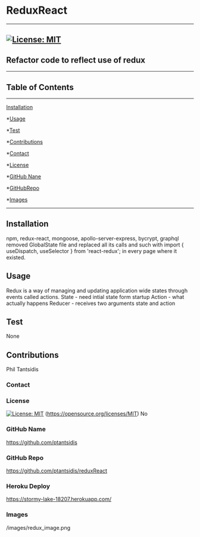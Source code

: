  # ReduxReact 
____
  ## [![License: MIT](https://img.shields.io/badge/License-MIT-yellow.svg)](https://opensource.org/licenses/MIT) 
   
  ## Refactor code to reflect use of redux
____  
  ## Table of Contents
____
  [Installation](#installation)

  *[Usage](#usage)
  
  *[Test](#test)

  *[Contributions](#contributions)

  *[Contact](#contact)

  *[License](#license)

  *[GitHub Nane](#githubname)

  *[GitHubRepo](#githubrepo)

  *[Images](#images)
____  
  ## Installation
  npm, redux-react, mongoose, apollo-server-express, bycrypt, graphql
   removed GlobalState file and replaced all its calls and such with import { useDispatch, useSelector } from 'react-redux';  in every page where it existed.

  ## Usage
  Redux is a way of managing and updating application wide states through events called actions.
  State - need intial state form startup
  Action - what actually happens
  Reducer - receives two arguments state and action

  ## Test
  None

  ## Contributions
  Phil Tantsidis
    
  ###  Contact
  
    
  ### License
  [![License: MIT](https://img.shields.io/badge/License-MIT-yellow.svg)](https://opensource.org/licenses/MIT)
  (https://opensource.org/licenses/MIT)
  No

   
  ### GitHub Name
  https://github.com/ptantsidis
  
  ### GitHub Repo
   https://github.com/ptantsidis/reduxReact

  ### Heroku Deploy
  https://stormy-lake-18207.herokuapp.com/

  ### Images  
 /images/redux_image.png
